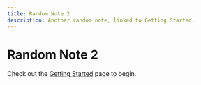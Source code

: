 ```yaml
---
title: Random Note 2
description: Another random note, linked to Getting Started.
---
```


# Random Note 2

Check out the [Getting Started](../index.mdx) page to begin.
